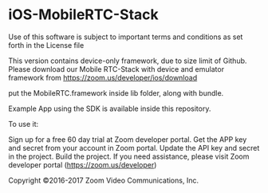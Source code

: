 # iOS-MobileRTC-Stack

Use of this software is subject to important terms and conditions as set forth in the License file

This version contains device-only framework, due to size limit of Github. Please download our Mobile RTC-Stack with device and emulator framework from https://zoom.us/developer/ios/download

put the MobileRTC.framework inside lib folder, along with bundle. 

Example App using the SDK is available inside this repository.

To use it: 

Sign up for a free 60 day trial at Zoom developer portal.
Get the APP key and secret from your account in Zoom portal.
Update the API key and secret in the project.
Build the project.
If you need assistance, please visit Zoom developer portal (https://zoom.us/developer)

Copyright ©2016-2017 Zoom Video Communications, Inc.
